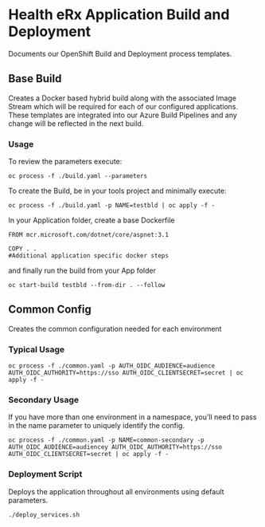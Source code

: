 # Health eRx Application Build and Deployment

Documents our OpenShift Build and Deployment process templates.

## Base Build

Creates a Docker based hybrid build along with the associated Image Stream which will be required for each of our configured applications.  These templates are integrated into our Azure Build Pipelines and any change will be reflected in the next build.

### Usage

To review the parameters execute:

```console
oc process -f ./build.yaml --parameters
```

To create the Build, be in your tools project and minimally execute:

```console
oc process -f ./build.yaml -p NAME=testbld | oc apply -f -
```

In your Application folder, create a base Dockerfile

```console
FROM mcr.microsoft.com/dotnet/core/aspnet:3.1

COPY . .
#Additional application specific docker steps
```

and finally run the build from your App folder

```console
oc start-build testbld --from-dir . --follow
```

## Common Config

Creates the common configuration needed for each environment

### Typical Usage

```console
oc process -f ./common.yaml -p AUTH_OIDC_AUDIENCE=audience AUTH_OIDC_AUTHORITY=https://sso AUTH_OIDC_CLIENTSECRET=secret | oc apply -f -
```

### Secondary Usage

If you have more than one environment in a namespace, you'll need to pass in the name parameter to uniquely identify the config.

```console
oc process -f ./common.yaml -p NAME=common-secondary -p AUTH_OIDC_AUDIENCE=audiencey AUTH_OIDC_AUTHORITY=https://sso AUTH_OIDC_CLIENTSECRET=secret | oc apply -f -
```

### Deployment Script

Deploys the application throughout all environments using default parameters.

```console
./deploy_services.sh
```
